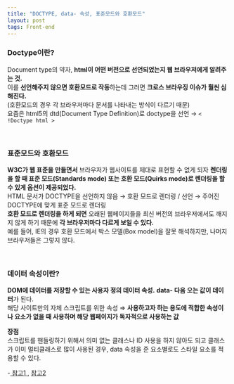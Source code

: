 ```yaml
---
title: "DOCTYPE, data- 속성, 표준모드와 호환모드"
layout: post
tags: Front-end
---
```


### Doctype이란?
Document type의 약자, **html이 어떤 버전으로 선언되었는지 웹 브라우저에게 알려주는 것.** <br>
이를 **선언해주지 않으면 호환모드로 작동**하는데 그러면 **크로스 브라우징 이슈가 훨씬 심해진다.**<br>
(호환모드의 경우 각 브라우저마다 문서를 나타내는 방식이 다르기 때문)<br>
요즘은 html5의 dtd(Document Type Definition)로 doctype을 선언 → `< !Doctype html >`










<br>

### 표준모드와 호환모드

**W3C가 웹 표준을 만들면서** 브라우저가 웹사이트를 제대로 표현할 수 없게 되자
**렌더링을 할 때 표준 모드(Standards mode) 또는 호환 모드(Quirks mode)로 렌더링을 할 수 있게 옵션이 제공되었다.** <br>
HTML 문서가 DOCTYPE을 선언하지 않음 → 호환 모드로 렌더링 / 선언 → 주어진 DOCTYPE에 맞게 표준 모드로 렌더링 <br>
**호환 모드로 렌더링을 하게 되면** 오래된 웹페이지들을 최신 버전의 브라우저에서도 깨지지 않게 하기 때문에 **각 브라우저마다 다르게 보일 수 있다.** <br>
예를 들어, IE의 경우 호환 모드에서 박스 모델(Box model)을 잘못 해석하지만, 나머지 브라우저들은 그렇지 않다.

<br>

### 데이터 속성이란? 

**DOM에 데이터를 저장할 수 있는 사용자 정의 데이터 속성.**
**data- 다음 오는 값이 데이터**가 된다.<br>
해당 사이트만의 자체 스크립트를 위한 속성 ⇒
**사용하고자 하는 용도에 적합한 속성이나 요소가 없을 때 사용하며 해당 웹페이지가 독자적으로 사용하는 값**

**장점**<br>
스크립트를 핸들링하기 위해서 의미 없는 클래스나 ID 사용을 하지 않아도 되고 
클래스가 이미 멀티클래스로 많이 사용된 경우, data 속성을 준 요소별로도 스타일 요소를 적용할 수 있다.

-<a href="https://github.com/baeharam/Must-Know-About-
    Frontend#%EC%B7%A8%EC%A4%80%EC%83%9D%EC%9D%B4-%EB%B0%98%EB%93%9C%EC%8B%9C-
    %EC%95%8C%EC%95%84%EC%95%BC-%ED%95%A0-%ED%94%84%EB%A1%A0%ED%8A%B8%EC%97%94%EB%93%9C-%EC%A7%80%EC%8B%9D%EB%93%A4">
    참고1 
  </a>,
  <a href="https://whales.tistory.com/3#:~:text=data%20%EC%86%8D%EC%84%B1%EC%9D%84%20%EC%82%AC%EC%9A%A9%ED%95%98%EB%A9%B4,%EB%A5%BC%20%EC%A0%81%EC%9A%A9%ED%95%A0%20%EC%88%98%20%EC%9E%88%EC%8A%B5%EB%8B%88%EB%8B%A4.">참고2</a>
<br>
<br>
